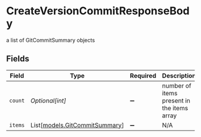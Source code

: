 # CreateVersionCommitResponseBody

a list of GitCommitSummary objects


## Fields

| Field                                                          | Type                                                           | Required                                                       | Description                                                    |
| -------------------------------------------------------------- | -------------------------------------------------------------- | -------------------------------------------------------------- | -------------------------------------------------------------- |
| `count`                                                        | *Optional[int]*                                                | :heavy_minus_sign:                                             | number of items present in the items array                     |
| `items`                                                        | List[[models.GitCommitSummary](../models/gitcommitsummary.md)] | :heavy_minus_sign:                                             | N/A                                                            |